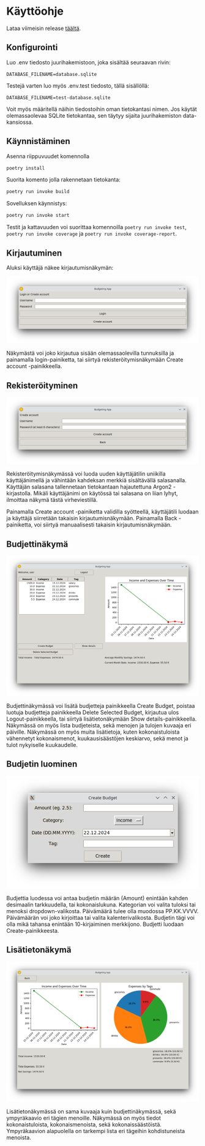 # Käyttöohje

Lataa viimeisin release [täältä](https://github.com/jensjvh/ot-harjoitustyo/releases).

## Konfigurointi

Luo .env tiedosto juurihakemistoon, joka sisältää seuraavan rivin:

```
DATABASE_FILENAME=database.sqlite
```

Testejä varten luo myös .env.test tiedosto, tällä sisällöllä:

```
DATABASE_FILENAME=test-database.sqlite
```

Voit myös määritellä näihin tiedostoihin oman tietokantasi nimen. Jos käytät olemassaolevaa SQLite tietokantaa, sen täytyy sijaita juurihakemiston data-kansiossa.

## Käynnistäminen

Asenna riippuvuudet komennolla

```bash
poetry install
```

Suorita komento jolla rakennetaan tietokanta:

```bash
poetry run invoke build
```

Sovelluksen käynnistys:

```bash
poetry run invoke start
```

Testit ja kattavuuden voi suorittaa komennoilla `poetry run invoke test`, `poetry run invoke coverage` ja `poetry run invoke coverage-report`.

## Kirjautuminen

Aluksi käyttäjä näkee kirjautumisnäkymän:

![kirjautumisnäkymä](./images/login.png)

Näkymästä voi joko kirjautua sisään olemassaolevilla tunnuksilla ja painamalla login-painiketta, tai siirtyä rekisteröitymisnäkymään Create account -painikkeella.

## Rekisteröityminen

![rekisteröitymisnäkymä](./images/register.png)

Rekisteröitymisnäkymässä voi luoda uuden käyttäjätilin uniikilla käyttäjänimellä ja vähintään kahdeksan merkkiä sisältävällä salasanalla. Käyttäjän salasana tallennetaan tietokantaan hajautettuna Argon2 -kirjastolla. Mikäli käyttäjänimi on käytössä tai salasana on liian lyhyt, ilmoittaa näkymä tästä virheviestillä.

Painamalla Create account -painiketta validilla syötteellä, käyttäjätili luodaan ja käyttäjä siirretään takaisin kirjautumisnäkymään. Painamalla Back -painiketta, voi siirtyä manuaalisesti takaisin kirjautumisnäkymään.

## Budjettinäkymä

![budjettinäkymä](./images/budjetti.png)

Budjettinäkymässä voi lisätä budjetteja painikkeella Create Budget, poistaa luotuja budjetteja painikkeella Delete Selected Budget, kirjautua ulos Logout-painikkeella, tai siirtyä lisätietonäkymään Show details-painikkeella. Näkymässä on myös lista budjeteista, sekä menojen ja tulojen kuvaaja eri päiville. Näkymässä on myös muita lisätietoja, kuten kokonaistuloista vähennetyt kokonaismenot, kuukausisäästöjen keskiarvo, sekä menot ja tulot nykyiselle kuukaudelle.

## Budjetin luominen

![budjetin luominen](./images/uusi_budjetti.png)

Budjettia luodessa voi antaa budjetin määrän (Amount) enintään kahden desimaalin tarkkuudella, tai kokonaislukuna. Kategorian voi valita tuloksi tai menoksi dropdown-valikosta. Päivämäärä tulee olla muodossa PP.KK.VVVV. Päivämäärän voi joko kirjoittaa tai valita kalenterivalikosta. Budjetin tägi voi olla mikä tahansa enintään 10-kirjaiminen merkkijono. Budjetti luodaan Create-painikkeesta.

## Lisätietonäkymä

![lisätietonäkymä](./images/budjetti_details.png)

Lisätietonäkymässä on sama kuvaaja kuin budjettinäkymässä, sekä ympyräkaavio eri tägien menoille. Näkymässä on myös tiedot kokonaistuloista, kokonaismenoista, sekä kokonaissäästöistä. Ympyräkaavion alapuolella on tarkempi lista eri tägeihin kohdistuneista menoista.